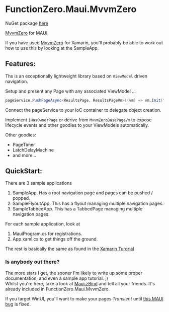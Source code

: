# FunctionZero.Maui.MvvmZero

NuGet package [here](https://www.nuget.org/packages/FunctionZero.Maui.MvvmZero)

[MvvmZero](https://github.com/Keflon/FunctionZero.MvvmZero) for MAUI.  

If you have used [MvvmZero](https://github.com/Keflon/FunctionZero.MvvmZero) for Xamarin, you'll probably be able to work out how to use this by looking at the SampleApp.  

## Features:
Ths is an exceptionally lightweight library based on `ViewModel` driven navigation.  

Setup and present any Page with any associated ViewModel ...
```csharp
pageService.PushPageAsync<ResultsPage, ResultsPageVm>((vm) => vm.Init("vm.Init (or any method) is called on your ResultsPageVm before the push" );
```
Connect the pageService to your IoC container to delegate object creation.  

Implement `IHasOwnerPage` or derive from `MvvmZeroBasePageVm` to expose lifecycle events and other goodies to your ViewModels automatically.  

Other goodies:

- PageTimer
- LatchDelayMachine
- and more...  

## QuickStart:
There are 3 sample applications  
1. SampleApp. Has a root navigation page and pages can be pushed / popped.
2. SampleFlyoutApp. This has a flyout managing multiple navigation pages.
3. SampleTabbedApp. This has a TabbedPage managing multiple navigation pages.

For each sample application, look at
1. MauiProgram.cs for registrations.
2. App.xaml.cs to get things off the ground.

The rest is basically the same as found in the [Xamarin Turorial](https://github.com/Keflon/MvvmZeroTutorialApp)



### Is anybody out there?
The more stars I get, the sooner I'm likely to write up some proper documentation, and even a sample app tutorial. ;)  
Whilst you're here, take a look at [Maui.zBind](https://github.com/Keflon/FunctionZero.Maui.zBind) and tell all your friends. It's already included in FunctionZero.Maui.MvvmZero.  

If you target WinUI, you'll want to make your pages _Transient_ until [this MAUI bug](https://github.com/dotnet/maui/issues/7698) is fixed.


